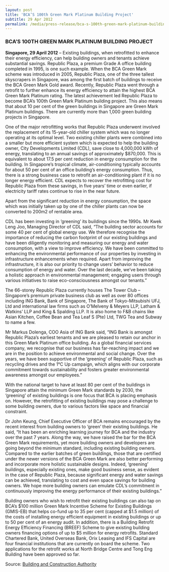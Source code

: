 ```yaml
---
layout: post
title: 'BCA’S 100th Green Mark Platinum Building Project'
subtitle: 29 Apr 2012
permalink: /media/press-release/bca-s-100th-green-mark-platinum-building-project
---
```


### BCA’S 100TH GREEN MARK PLATINUM BUILDING PROJECT

**Singapore, 29 April 2012** – Existing buildings, when retrofitted to enhance their energy efficiency, can help building owners and tenants achieve substantial savings. Republic Plaza, a premium Grade A office building completed in 1995, is one such example. When the BCA Green Mark scheme was introduced in 2005, Republic Plaza, one of the three tallest skyscrapers in Singapore, was among the first batch of buildings to receive the BCA Green Mark Gold award. Recently, Republic Plaza went through a retrofit to further enhance its energy efficiency to attain the highest BCA Green Mark Platinum rating. The latest achievement led Republic Plaza to become BCA’s 100th Green Mark Platinum building project. This also means that about 10 per cent of the green buildings in Singapore are Green Mark Platinum buildings. There are currently more than 1,000 green building projects in Singapore.

One of the major retrofitting works that Republic Plaza underwent involved the replacement of its 15-year-old chiller system which was no longer operating at its optimal level. Two existing chiller plants were combined into a smaller but more efficient system which is expected to help the building owner, City Developments Limited (CDL), save close to 4,000,000 kWh of energy, translating to an annual savings of approximately $870,000. This is equivalent to about 17.5 per cent reduction in energy consumption for the building. In Singapore’s tropical climate, air-conditioning typically accounts for about 50 per cent of an office building’s energy consumption. Thus, there is a strong business case to retrofit an air-conditioning plant if it is no longer energy efficient. CDL expects to recover the retrofitting cost for Republic Plaza from these savings, in five years’ time or even earlier, if electricity tariff rates continue to rise in the near future.

Apart from the significant reduction in energy consumption, the space which was initially taken up by one of the chiller plants can now be converted to 200m2 of rentable area.

CDL has been investing in ‘greening’ its buildings since the 1990s. Mr Kwek Leng Joo, Managing Director of CDL said, “The building sector accounts for some 40 per cent of global energy use. We therefore recognise the importance of reducing the carbon footprint of our existing buildings and have been diligently monitoring and measuring our energy and water consumption, with a view to improve efficiency. We have been committed to enhancing the environmental performance of our properties by investing in infrastructure enhancements when required. Apart from improving the infrastructure, it is also our priority to change users’ behavior to reduce consumption of energy and water. Over the last decade, we’ve been taking a holistic approach in environmental management; engaging users through various initiatives to raise eco-consciousness amongst our tenants.”

The 66-storey Republic Plaza currently houses The Tower Club – Singapore’s premium private business club as well as over 80 offices including ING Bank, Bank of Singapore, The Bank of Tokyo-Mitsubishi UFJ, Ltd and international law firms such as O’Melveny & Meyers LLP, Latham & Watkins’ LLP and King & Spalding LLP. It is also home to F&B chains like Asian Kitchen, Coffee Bean and Tea Leaf S (Pte) Ltd, TWG Tea and Subway to name a few.

Mr Markus Dolenga, COO Asia of ING Bank said, “ING Bank is amongst Republic Plaza’s earliest tenants and we are pleased to retain our anchor in this Green Mark Platinum office building. As a global financial services company, we recognise that our business has far-reaching impact and we are in the position to achieve environmental and social change. Over the years, we have been supportive of the ‘greening’ of Republic Plaza, such as recycling drives and the 1°C Up campaign, which aligns with our corporate commitment towards sustainability and fosters greater environmental awareness amongst our employees.”

With the national target to have at least 80 per cent of the buildings in Singapore attain the minimum Green Mark standards by 2030, the ‘greening’ of existing buildings is one focus that BCA is placing emphasis on. However, the retrofitting of existing buildings may pose a challenge to some building owners, due to various factors like space and financial constraint.

Dr John Keung, Chief Executive Officer of BCA remains encouraged by the recent interest from building owners to ‘green’ their existing buildings. He said, “It has been an enriching learning journey for BCA and the industry over the past 7 years. Along the way, we have raised the bar for the BCA Green Mark requirements, yet more building owners and developers are going beyond the minimum standard, including existing building owners. Compared to the earlier batches of green buildings, those that are certified under the newer versions of the BCA Green Mark are also better performing and incorporate more holistic sustainable designs. Indeed, ‘greening’ buildings, especially existing ones, make good business sense, as evident in the case of Republic Plaza, because significant energy and water savings can be achieved, translating to cost and even space savings for building owners. We hope more building owners can emulate CDL’s commitment in continuously improving the energy performance of their existing buildings.”

Building owners who wish to retrofit their existing buildings can also tap on BCA’s $100 million Green Mark Incentive Scheme for Existing Buildings (GMIS-EB) that helps co-fund up to 35 per cent (capped at $1.5 million) of the costs of installing energy efficient equipment in existing buildings or up to 50 per cent of an energy audit. In addition, there is a Building Retrofit Energy Efficiency Financing (BREEF) Scheme to give existing building owners financing options of up to $5 million for energy retrofits. Standard Chartered Bank, United Overseas Bank, Orix Leasing and IFS Capital are four financial institutions that are currently on board the scheme. Two applications for the retrofit works at North Bridge Centre and Tong Eng Building have been approved so far.

Source: [<a href="https://www.bca.gov.sg/Newsroom/pr29042012_GM.html" target="_blank">Building and Construction Authority</a>](https://www.bca.gov.sg/Newsroom/pr29042012_GM.html)
